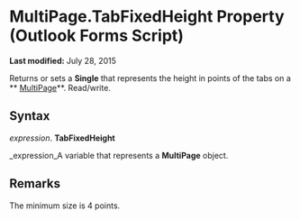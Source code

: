 
# MultiPage.TabFixedHeight Property (Outlook Forms Script)

 **Last modified:** July 28, 2015

Returns or sets a  **Single** that represents the height in points of the tabs on a ** [MultiPage](ac0fa233-81fe-8a34-4113-6907c6d8f7e2.md)**. Read/write.

## Syntax

 _expression_. **TabFixedHeight**

 _expression_A variable that represents a  **MultiPage** object.


## Remarks

The minimum size is 4 points.


